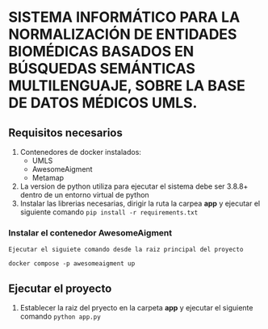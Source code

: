 # SISTEMA INFORMÁTICO PARA LA NORMALIZACIÓN DE ENTIDADES BIOMÉDICAS BASADOS EN BÚSQUEDAS SEMÁNTICAS MULTILENGUAJE, SOBRE LA BASE DE DATOS MÉDICOS UMLS.

## Requisitos necesarios
1. Contenedores de docker instalados:
    * UMLS
    * AwesomeAigment
    * Metamap
2. La version de python utiliza para ejecutar el sistema debe ser 3.8.8+ dentro de un entorno virtual de python
3. Instalar las librerias necesarias, dirigir la ruta la carpea **app** y ejecutar el siguiente comando
    `pip install -r requirements.txt`
### Instalar el contenedor AwesomeAigment
    Ejecutar el siguiete comando desde la raiz principal del proyecto
`docker compose -p awesomeaigment up`
## Ejecutar el proyecto
1. Establecer la raiz del pryecto en la carpeta **app** y ejecutar el siguiente comando
    `python app.py`
